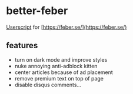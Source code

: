 # better-feber

[Userscript](http://tampermonkey.net/) for [https://feber.se/](https://feber.se/)

## features

* turn on dark mode and improve styles
* nuke annoying anti-adblock kitten
* center articles because of ad placement
* remove premium text on top of page
* disable disqus comments...
